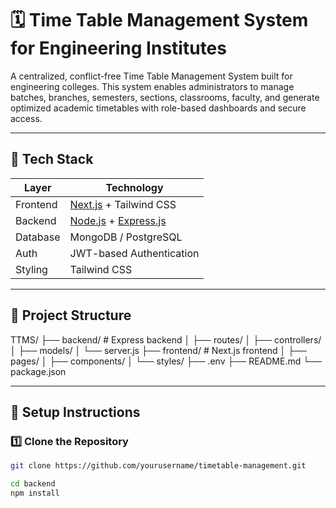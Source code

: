 # 🗓️ Time Table Management System for Engineering Institutes

A centralized, conflict-free Time Table Management System built for engineering colleges. This system enables administrators to manage batches, branches, semesters, sections, classrooms, faculty, and generate optimized academic timetables with role-based dashboards and secure access.

---

## 🚀 Tech Stack

| Layer        | Technology               |
|--------------|--------------------------|
| Frontend     | [Next.js](https://nextjs.org/) + Tailwind CSS |
| Backend      | [Node.js](https://nodejs.org/) + [Express.js](https://expressjs.com/) |
| Database     | MongoDB / PostgreSQL     |
| Auth         | JWT-based Authentication |
| Styling      | Tailwind CSS             |

---

## 📂 Project Structure
TTMS/
├── backend/ # Express backend
│ ├── routes/
│ ├── controllers/
│ ├── models/
│ └── server.js
├── frontend/ # Next.js frontend
│ ├── pages/
│ ├── components/
│ └── styles/
├── .env
├── README.md
└── package.json

---

## 🔧 Setup Instructions

### 1️⃣ Clone the Repository

```bash
git clone https://github.com/yourusername/timetable-management.git

cd backend
npm install
